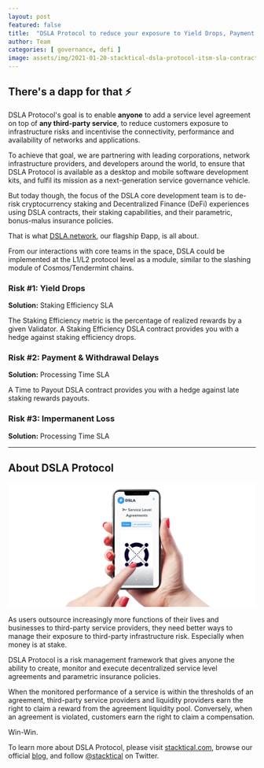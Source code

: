 ```yaml
---
layout: post
featured: false
title:  "DSLA Protocol to reduce your exposure to Yield Drops, Payment Delays, Impermanent Loss"
author: Team
categories: [ governance, defi ]
image: assets/img/2021-01-20-stacktical-dsla-protocol-itsm-sla-contract-types-fintech-legaltech-insurtech-defi.jpg
---
```


## There's a dapp for that ⚡️

DSLA Protocol's goal is to enable **anyone** to add a service level agreement on top of **any third-party service**, to reduce customers exposure to infrastructure risks and incentivise the connectivity, performance and availability of networks and applications.

To achieve that goal, we are partnering with leading corporations, network infrastructure providers, and developers around the world, to ensure that DSLA Protocol is available as a desktop and mobile software development kits, and fulfil its mission as a next-generation service governance vehicle.

But today though, the focus of the DSLA core development team is to de-risk cryptocurrency staking and Decentralized Finance (DeFi) experiences using DSLA contracts, their staking capabilities, and their parametric, bonus-malus insurance policies.

That is what [DSLA.network](https://dsla.network), our flagship Ðapp, is all about.

From our interactions with core teams in the space, DSLA could be implemented at the L1/L2 protocol level as a module, similar to the slashing module of Cosmos/Tendermint chains.

### Risk #1: Yield Drops

**Solution:** Staking Efficiency SLA

The Staking Efficiency metric is the percentage of realized rewards by a given Validator. A Staking Efficiency DSLA contract provides you with a hedge against staking efficiency drops.

### Risk #2: Payment & Withdrawal Delays

**Solution:** Processing Time SLA

A Time to Payout DSLA contract provides you with a hedge against late staking rewards payouts.

### Risk #3: Impermanent Loss

**Solution:** Processing Time SLA

___

## About DSLA Protocol
![DSLA Protocol, Elrond Edition](/assets/img/dsla-network_square-hand-shot-social_elrond.png)

As users outsource increasingly more functions of their lives and businesses to third-party service providers, they need better ways to manage their exposure to third-party infrastructure risk. Especially when money is at stake.

DSLA Protocol is a risk management framework that gives anyone the ability to create, monitor and execute decentralized service level agreements and parametric insurance policies.

When the monitored performance of a service is within the thresholds of an agreement, third-party service providers and liquidity providers earn the right to claim a reward from the agreement liquidity pool. Conversely, when an agreement is violated, customers earn the right to claim a compensation. 

Win-Win.

To learn more about DSLA Protocol, please visit [stacktical.com](https://stacktical.com), browse our official [blog](https://blog.stacktical.com), and follow [@stacktical](https://twitter.com/Stacktical) on Twitter.


